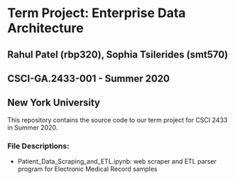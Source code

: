 # Term Project: Enterprise Data Architecture
## Rahul Patel (rbp320), Sophia Tsilerides (smt570)
## CSCI-GA.2433-001 - Summer 2020
## New York University 


This repository contains the source code to our term project for CSCI 2433 in Summer 2020. 

### File Descriptions: 
- Patient_Data_Scraping_and_ETL.ipynb: web scraper and ETL parser program for Electronic Medical Record samples
